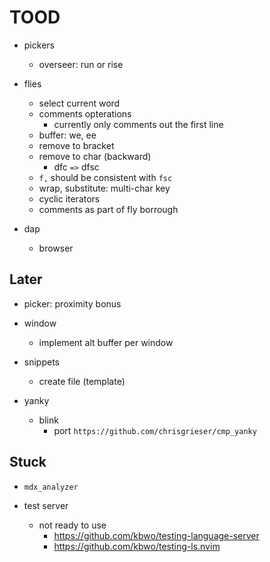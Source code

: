 # TOOD

- pickers
    - overseer: run or rise

- flies

  - select current word
  - comments opterations
    - currently only comments out the first line
  - buffer: we, ee
  - remove to bracket
  - remove to char (backward)
    - dfc `=>` dfsc
  - `f,` should be consistent with `fsc`
  - wrap, substitute: multi-char key
  - cyclic iterators
  - comments as part of fly borrough

- dap

  - browser

## Later

- picker: proximity bonus

- window

  - implement alt buffer per window

- snippets

  - create file (template)

- yanky

  - blink
    - port `https://github.com/chrisgrieser/cmp_yanky`

## Stuck

- `mdx_analyzer`

- test server
  - not ready to use
    - https://github.com/kbwo/testing-language-server
    - https://github.com/kbwo/testing-ls.nvim
